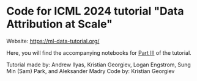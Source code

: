 # Code for ICML 2024 tutorial "Data Attribution at Scale"

Website: https://ml-data-tutorial.org/

Here, you will find the accompanying notebooks for [Part III](https://ml-data-tutorial.org/chapter-3) of the tutorial.


Tutorial made by:  Andrew Ilyas, Kristian Georgiev, Logan Engstrom, Sung Min (Sam) Park, and Aleksander Madry
Code by: Kristian Georgiev